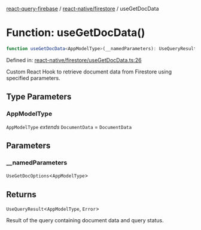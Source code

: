 [react-query-firebase](../../../modules.md) / [react-native/firestore](../index.md) / useGetDocData

# Function: useGetDocData()

```ts
function useGetDocData<AppModelType>(__namedParameters): UseQueryResult<AppModelType, Error>
```

Defined in: [react-native/firestore/useGetDocData.ts:26](https://github.com/vpishuk/react-query-firebase/blob/43c0734068a570cd646254bb366ccd8007f7dfed/react-native/firestore/useGetDocData.ts#L26)

Custom React Hook to retrieve document data from Firestore using specified parameters.

## Type Parameters

### AppModelType

`AppModelType` *extends* `DocumentData` = `DocumentData`

## Parameters

### \_\_namedParameters

`UseGetDocOptions`\<`AppModelType`\>

## Returns

`UseQueryResult`\<`AppModelType`, `Error`\>

Result of the query containing document data and query status.
